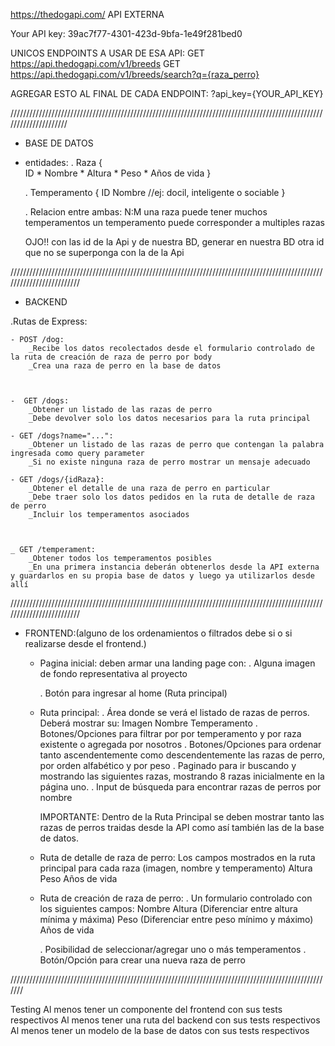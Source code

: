 https://thedogapi.com/   API EXTERNA

Your API key:
39ac7f77-4301-423d-9bfa-1e49f281bed0

UNICOS ENDPOINTS A USAR DE ESA API:
GET https://api.thedogapi.com/v1/breeds
GET https://api.thedogapi.com/v1/breeds/search?q={raza_perro}

AGREGAR ESTO AL FINAL DE CADA ENDPOINT:
?api_key={YOUR_API_KEY}

/////////////////////////////////////////////////////////////////////////////////////////////////////////////////////

* BASE DE DATOS

 - entidades:
    . Raza {    
            ID *
            Nombre *
            Altura *
            Peso *
            Años de vida
        }

    . Temperamento {
            ID
            Nombre   //ej: docil, inteligente o sociable
        }

    . Relacion entre ambas: N:M
      una raza puede tener muchos temperamentos
      un temperamento puede corresponder a multiples razas


      OJO!! con las id de la Api y de nuestra BD, generar en nuestra BD otra id que no se superponga con la de la Api

/////////////////////////////////////////////////////////////////////////////////////////////////////////////////////////

* BACKEND

.Rutas de Express:

    - POST /dog:
        _Recibe los datos recolectados desde el formulario controlado de la ruta de creación de raza de perro por body
        _Crea una raza de perro en la base de datos



    -  GET /dogs:
        _Obtener un listado de las razas de perro
        _Debe devolver solo los datos necesarios para la ruta principal

    - GET /dogs?name="...":
        _Obtener un listado de las razas de perro que contengan la palabra ingresada como query parameter
        _Si no existe ninguna raza de perro mostrar un mensaje adecuado

    - GET /dogs/{idRaza}:
        _Obtener el detalle de una raza de perro en particular
        _Debe traer solo los datos pedidos en la ruta de detalle de raza de perro
        _Incluir los temperamentos asociados

    

    _ GET /temperament:
        _Obtener todos los temperamentos posibles
        _En una primera instancia deberán obtenerlos desde la API externa y guardarlos en su propia base de datos y luego ya utilizarlos desde allí


/////////////////////////////////////////////////////////////////////////////////////////////////////////////////////////
* FRONTEND:(alguno de los ordenamientos o filtrados debe si o si realizarse desde el frontend.)

    - Pagina inicial: 
        deben armar una landing page con:
        . Alguna imagen de fondo representativa al proyecto
 
        . Botón para ingresar al home (Ruta principal)

     - Ruta principal: 
        . Área donde se verá el listado de razas de perros. Deberá mostrar su:
            Imagen
            Nombre
            Temperamento
        . Botones/Opciones para filtrar por por temperamento y por raza existente o agregada por nosotros
        . Botones/Opciones para ordenar tanto ascendentemente como descendentemente las razas de perro, 
          por orden alfabético y por peso
        . Paginado para ir buscando y mostrando las siguientes razas, mostrando 8 razas inicialmente en la página uno.
        . Input de búsqueda para encontrar razas de perros por nombre
        
        IMPORTANTE: Dentro de la Ruta Principal se deben mostrar tanto las razas de perros traidas desde la API como así también las de la base de datos.

    - Ruta de detalle de raza de perro:
        Los campos mostrados en la ruta principal para cada raza (imagen, nombre y temperamento)
        Altura
        Peso
        Años de vida

    - Ruta de creación de raza de perro:
        . Un formulario controlado con los siguientes campos:
            Nombre
            Altura (Diferenciar entre altura mínima y máxima)
            Peso (Diferenciar entre peso mínimo y máximo)
            Años de vida

        . Posibilidad de seleccionar/agregar uno o más temperamentos
        . Botón/Opción para crear una nueva raza de perro

///////////////////////////////////////////////////////////////////////////////////////////////////////

Testing
 Al menos tener un componente del frontend con sus tests respectivos
 Al menos tener una ruta del backend con sus tests respectivos
 Al menos tener un modelo de la base de datos con sus tests respectivos
